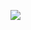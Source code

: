 <p>
  <image src="https://github.com/mehrankasebvatan/MvcExample/blob/main/Screenshot_1701631420.png">
    
  </image>
</p>

